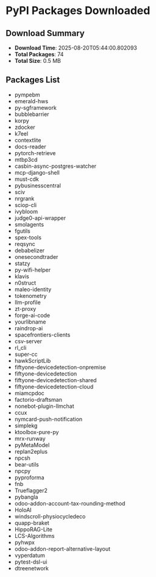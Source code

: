 # PyPI Packages Downloaded

## Download Summary
- **Download Time**: 2025-08-20T05:44:00.802093
- **Total Packages**: 74
- **Total Size**: 0.5 MB

## Packages List
- pympebm
- emerald-hws
- py-sgframework
- bubblebarrier
- korpy
- zdocker
- k7eel
- contextlite
- docs-reader
- pytorch-retrieve
- mtbp3cd
- casbin-async-postgres-watcher
- mcp-django-shell
- must-cdk
- pybusinesscentral
- sciv
- nrgrank
- sciop-cli
- ivybloom
- judge0-api-wrapper
- smolagents
- fgutils
- spex-tools
- reqsync
- debabelizer
- onesecondtrader
- statzy
- py-wifi-helper
- klavis
- n0struct
- maleo-identity
- tokenometry
- llm-profile
- zt-proxy
- forge-ai-code
- yourlibname
- raindrop-ai
- spacefrontiers-clients
- csv-server
- rl_cli
- super-cc
- hawkScriptLib
- fiftyone-devicedetection-onpremise
- fiftyone-devicedetection
- fiftyone-devicedetection-shared
- fiftyone-devicedetection-cloud
- miamcpdoc
- factorio-draftsman
- nonebot-plugin-llmchat
- ccux
- nymcard-push-notification
- simplekg
- ktoolbox-pure-py
- mrx-runway
- pyMetaModel
- replan2eplus
- npcsh
- bear-utils
- npcpy
- pyproforma
- fnb
- Trueflagger2
- pybangla
- odoo-addon-account-tax-rounding-method
- HoloAI
- windscroll-physiocycledeco
- quapp-braket
- HippoRAG-Lite
- LCS-Algorithms
- pyhwpx
- odoo-addon-report-alternative-layout
- vyperdatum
- pytest-dsl-ui
- dtreenetwork
